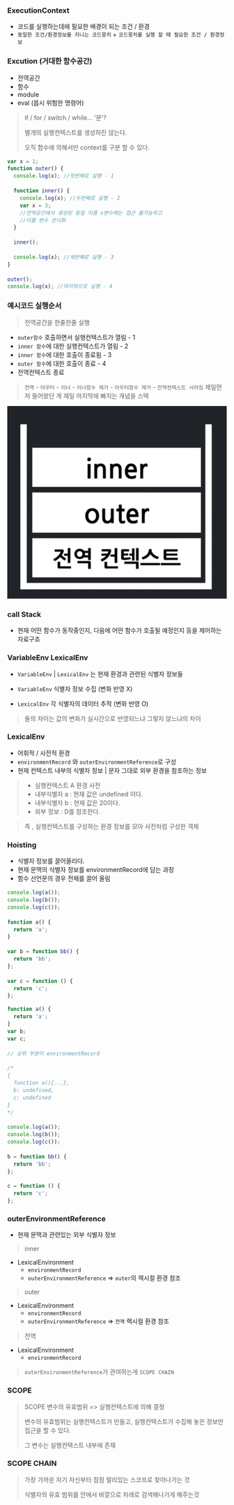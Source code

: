 ### **ExecutionContext**

- 코드를 실행하는데에 필요한 배경이 되는 조건 / 환경
- `동일한 조건/환경정보를 지니는 코드뭉치` + `코드뭉치를 실행 할 때 필요한 조건 / 환경정보`

### **Excution (거대한 함수공간)**

- 전역공간
- 함수
- module
- eval (몹시 위험한 명령어)

> if / for / switch / while... '문'?
>
> 별개의 실행컨텍스트를 생성하진 않는다.
>
> 오직 함수에 의해서만 context를 구분 할 수 있다.

```js
var x = 1;
function outer() {
  console.log(x); //첫번째로 실행 - 1

  function inner() {
    console.log(x); //두번째로 실행 - 2
    var x = 3;
    //전역공간에서 생성된 동일 이름 x변수에는 접근 불가능하고
    //이를 변수 은닉화
  }

  inner();

  console.log(x); //세번째로 실행 - 3
}

outer();
console.log(x); //마지막으로 실행 - 4
```

### **예시코드 실행순서**

> 전역공간을 한줄한줄 실행

- `outer함수` 호출하면서 실행컨텍스트가 열림 - 1
- `inner 함수`에 대한 실행컨텍스트가 열림 - 2
- `inner 함수`에 대한 호출이 종료됨 - 3
- `outer 함수`에 대한 호출이 종료 - 4
- 전역컨텍스트 종료

> `전역` - `아우터` - `이너` - `이너함수 제거` - `아우터함수 제거` - `전역컨텍스트 사라짐`
> 제일먼저 들어왔던 게 제일 마지막에 빠지는 개념을 스택

<img src="../public/image/executionContext.png"/>

### **call Stack**

- 현재 어떤 함수가 동작중인지, 다음에 어떤 함수가 호출될 예정인지 등을 제어하는 자료구죠

### **VariableEnv LexicalEnv**

- `VariableEnv` | `LexicalEnv` 는 현재 환경과 관련된 식별자 정보들

- `VariableEnv` 식별자 정보 수집 (변화 반영 X)

- `LexicalEnv` 각 식별자의 데이터 추적 (변화 반영 O)

> 둘의 차이는 값의 변화가 실시간으로 반영되느냐 그렇지 않느냐의 차이

### **LexicalEnv**

- 어휘적 / 사전적 환경
- `environmentRecord` 와 `outerEnvironmentReference`로 구성
- 현재 컨텍스트 내부의 식별자 정보 | 문자 그대로 외부 환경을 참조하는 정보

> - 실행컨텍스트 A 환경 사전
> - 내부식별자 a : 현재 값은 undefined 이다.
> - 내부식별자 b : 현재 값은 20이다.
> - 외부 정보 : D를 참조한다.

> 즉 , 실행컨텍스트를 구성하는 환경 정보를 모아 사전처럼 구성한 객체

### **Hoisting**

- 식별자 정보를 끌어올리다.
- 현재 문맥의 식별자 정보를 environmentRecord에 담는 과정
- 함수 선언문의 경우 전체를 끌어 올림

```js
console.log(a());
console.log(b());
console.log(c());

function a() {
  return 'a';
}

var b = function bb() {
  return 'bb';
};

var c = function () {
  return 'c';
};
```

```js
function a() {
  return 'a';
}
var b;
var c;

// 상위 부분이 environmentRecord

/*
{
  function a(){...},
  b: undefined,
  c: undefined
}
*/

console.log(a());
console.log(b());
console.log(c());

b = function bb() {
  return 'bb';
};

c = function () {
  return 'c';
};
```

### **outerEnvironmentReference**

- 현재 문맥과 관련있는 외부 식별자 정보

> inner

- LexicalEnvironment
  - `environmentRecord`
  - `outerEnvironmentReference` => `outer`의 렉시컬 환경 참조

> outer

- LexicalEnvironment
  - `environmentRecord`
  - `outerEnvironmentReference` => `전역` 렉시컬 환경 참조

> 전역

- LexicalEnvironment
  - `environmentRecord`

> `outerEnvironmentReference`가 관여하는게 `SCOPE CHAIN`

### **SCOPE**

> SCOPE 변수의 유효범위 => 실행컨텍스트에 의해 결정
>
> 변수의 유효범위는 실행컨텍스트가 만들고, 실행컨텍스트가 수집해 놓은 정보만 접근을 할 수 있다.
>
> 그 변수는 실행컨텍스트 내부에 존재

### **SCOPE CHAIN**

> 가장 가까운 자기 자신부터 점점 멀리있는 스코프로 찾아나가는 것
>
> 식별자의 유효 범위를 안에서 바깥으로 차례로 검색해나가게 해주는것

